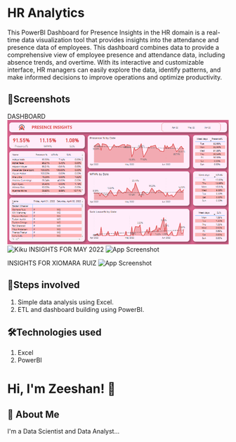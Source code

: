 
# HR Analytics

This PowerBI Dashboard for Presence Insights in the HR domain is a real-time data visualization tool that provides insights into the attendance and presence data of employees. This dashboard combines data to provide a comprehensive view of employee presence and attendance data, including absence trends, and overtime. With its interactive and customizable interface, HR managers can easily explore the data, identify patterns, and make informed decisions to improve operations and optimize productivity.

## 📸Screenshots
DASHBOARD
![App Screenshot](ss/hr1.png)
![Kiku](images/Kiku.jpg)
INSIGHTS FOR MAY 2022
![App Screenshot](https://drive.google.com/uc?export=view&id=1TxHbI2B5cnwJFs0M7Lk0NNsivVFqDmus)

INSIGHTS FOR XIOMARA RUIZ
![App Screenshot](https://drive.google.com/uc?export=view&id=1dRD-yDRJWLRBSHs94tN_JH_h7mUnRDBc) 
## 👣Steps involved
1) Simple data analysis using Excel.
2) ETL and dashboard building using PowerBI.
## 🛠Technologies used
1) Excel
4) PowerBI

# Hi, I'm Zeeshan! 👋


## 🚀 About Me
I'm a Data Scientist and Data Analyst...

